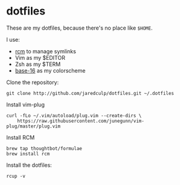 # dotfiles

These are my dotfiles, because there's no place like `$HOME`.

I use:
* [rcm](https://github.com/thoughtbot/rcm) to manage symlinks
* Vim as my $EDITOR
* Zsh as my $TERM
* [base-16](https://github.com/chriskempson/base16) as my colorscheme

Clone the repository:
```
git clone http://github.com/jaredculp/dotfiles.git ~/.dotfiles
```

Install vim-plug
```
curl -fLo ~/.vim/autoload/plug.vim --create-dirs \
    https://raw.githubusercontent.com/junegunn/vim-plug/master/plug.vim
```

Install RCM
```
brew tap thoughtbot/formulae
brew install rcm
```

Install the dotfiles:
```
rcup -v
```
